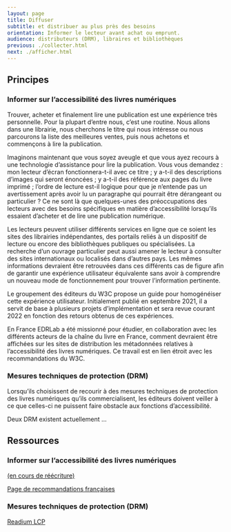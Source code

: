 ```yaml
---
layout: page
title: Diffuser
subtitle: et distribuer au plus près des besoins
orientation: Informer le lecteur avant achat ou emprunt.
audience: distributeurs (DRM), libraires et bibliothèques
previous: ./collecter.html
next: ./afficher.html
---
```


<div markdown="1">
<h2>Principes</h2>

### Informer sur l’accessibilité des livres numériques

Trouver, acheter et finalement lire une publication est une expérience très personnelle. Pour la plupart d’entre nous, c’est une routine. Nous allons dans une librairie, nous cherchons le titre qui nous intéresse ou nous parcourons la liste des meilleures ventes, puis nous achetons et commençons à lire la publication.

Imaginons maintenant que vous soyez aveugle et que vous ayez recours à une technologie d’assistance pour lire la publication. Vous vous demandez : mon lecteur d’écran fonctionnera-t-il avec ce titre ; y a-t-il des descriptions d’images qui seront énoncées ; y a-t-il des référence aux pages du livre imprimé ; l’ordre de lecture est-il logique pour que je n’entende pas un avertissement après avoir lu un paragraphe qui pourrait être dérangeant ou particulier ? Ce ne sont là que quelques-unes des préoccupations des lecteurs avec des besoins spécifiques en matière d’accessibilité lorsqu’ils essaient d’acheter et de lire une publication numérique.

Les lecteurs peuvent utiliser différents services en ligne que ce soient les sites des librairies indépendantes, des portails reliés à un dispositif de lecture ou encore des bibliothèques publiques ou spécialisées. La recherche d’un ouvrage particulier peut aussi amener le lecteur à consulter des sites internationaux ou localisés dans d’autres pays. Les mêmes informations devraient être retrouvées dans ces différents cas de figure afin de garantir une expérience utilisateur équivalente sans avoir à comprendre un nouveau mode de fonctionnement pour trouver l’information pertinente.

Le groupement des éditeurs du W3C propose un guide pour homogénéiser cette expérience utilisateur. Initialement publié en septembre 2021, il a servit de base à plusieurs projets d’implémentation et sera revue courant 2022 en fonction des retours obtenus de ces expériences.

En France EDRLab a été missionné pour étudier, en collaboration avec les différents acteurs de la chaîne du livre en France, comment devraient être affichées sur les sites de distribution les métadonnées relatives à l’accessibilité des livres numériques. Ce travail est en lien étroit avec les recommandations du W3C.

### Mesures techniques de protection (DRM)

Lorsqu’ils choisissent de recourir à des mesures techniques de protection des livres numériques qu’ils commercialisent, les éditeurs doivent veiller à ce que celles-ci ne puissent faire obstacle aux fonctions d’accessibilité.

Deux DRM existent actuellement …

</div>

<aside markdown="1">

<h2>Ressources</h2>

### Informer sur l’accessibilité des livres numériques

<a href="https://www.w3.org/2021/09/UX-Guide-metadata-1.0/principles/" class="link color_cyan">(en cours de réécriture)</a>

<a href="https://edition-accessible.github.io/lina25/ressources/Informer" class="link color_orange">Page de recommandations françaises</a>

### Mesures techniques de protection (DRM)

<a href="https://www.edrlab.org/readium-lcp/" class="link color_orange">Readium LCP</a>

</aside>
